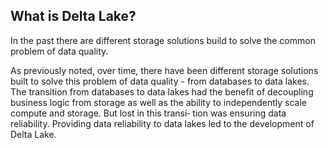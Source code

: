 ## What is Delta Lake?

In the past there are different storage solutions build to solve the common problem of data quality. 

As previously noted, over time, there have been different storage solutions built to solve this problem of data quality - from databases to data lakes. The transition from databases to data lakes had the benefit of decoupling business logic from storage as well as the ability to independently scale compute and storage. But lost in this transi‐ tion was ensuring data reliability. Providing data reliability to data lakes led to the development of Delta Lake.

<!--stackedit_data:
eyJoaXN0b3J5IjpbODg4Njc2MDkxLC03ODIwNjQyNTAsLTIwOD
g3NDY2MTIsLTMzMjQ1NTM2M119
-->